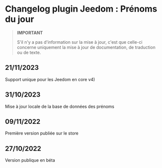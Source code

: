 # Changelog plugin Jeedom : Prénoms du jour

> **IMPORTANT**
>
> S'il n'y a pas d'information sur la mise à jour, c'est que celle-ci concerne uniquement la mise à jour de documentation, de traduction ou de texte.

## 21/11/2023
Support unique pour les Jeedom en core v4)

## 31/10/2023
Mise à jour locale de la base de données des prénoms

## 09/11/2022
Première version publiée sur le store

## 27/10/2022
Version publique en béta
